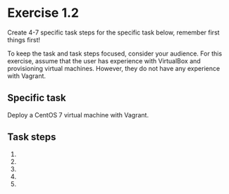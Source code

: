 # Exercise 1.2 

Create 4-7 specific task steps for the specific task below, remember first things first! 

To keep the task and task steps focused, consider your audience. For this exercise, assume that the user has experience with VirtualBox and provisioning virtual machines. However, they do not have any experience with Vagrant.  

## Specific task

Deploy a CentOS 7 virtual machine with Vagrant. 

## Task steps

1. 
2.
3.
4.
5.
